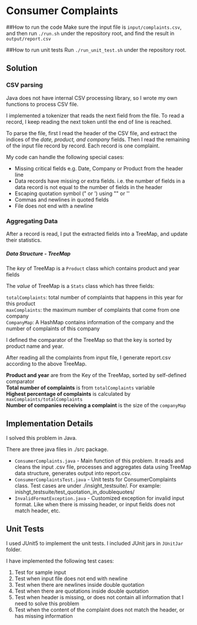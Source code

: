 # Consumer Complaints

##How to run the code
Make sure the input file is `input/complaints.csv`, and then run `./run.sh` under the repository root, and find the result in `output/report.csv`    

##How to run unit tests
Run `./run_unit_test.sh` under the repository root.


## Solution

### CSV parsing 
Java does not have internal CSV processing library, so I wrote my own functions to process CSV file. 

I implemented a tokenizer that reads the next field from the file. To read a record, I keep reading the next token until the end of line is reached.  

To parse the file, first I read the header of the CSV file, and extract the indices of the *date, product, and company* fields.
Then I read the remaining of the input file record by record. Each record is one complaint.

My code can handle the following special cases:  
* Missing critical fields e.g. Date, Company or Product from the header line
* Data records have missing or extra fields. i.e. the number of fields in a data record is not equal to the number of fields in the header
* Escaping quotation symbol (" or ') using "" or ''
* Commas and newlines in quoted fields
* File does not end with a newline  

### Aggregating Data

After a record is read, I put the extracted fields into a TreeMap, and update their statistics.

##### Data Structure - TreeMap
The *key* of TreeMap is a `Product` class which contains product and year fields   
 
The *value* of TreeMap is a `Stats` class which has three fields:   

`totalComplaints`: total number of complaints that happens in this year for this product  
`maxComplaints`: the maximum number of complaints that come from one company  
`CompanyMap`: A HashMap contains information of the company and the number of complaints of this company  

I defined the comparator of the TreeMap so that the key is sorted by product name and year.  

After reading all the complaints from input file, I generate report.csv according to the above TreeMap.
  
**Product and year** are from the Key of the TreeMap, sorted by self-defined comparator  
**Total number of complaints** is from `totalComplaints` variable  
**Highest percentage of complaints** is calculated by `maxComplaints/totalComplaints`   
**Number of companies receiving a complaint** is the size of the `companyMap`


## Implementation Details
I solved this problem in Java.   

There are three java files in ./src package.
* `ConsumerComplaints.java` - Main function of this problem. It reads and cleans the input .csv file,  processes and aggregates data using TreeMap data structure, generates output into report.csv.  
* `ConsumerComplaintsTest.java` - Unit tests for ConsumerComplaints class. Test cases are under ./insight_testsuite/. For example: inishgt_testsuite/test_quotation_in_doublequotes/  
* `InvalidFormatException.java` - Customized exception for invalid input format. Like when there is missing header, or input fields does not match header, etc.  
  
## Unit Tests

I used JUnit5 to implement the unit tests. I included JUnit jars in `JUnitJar` folder.

I have implemented the following test cases:
1. Test for sample input
1. Test when input file does not end with newline  
1. Test when there are newlines inside double quotation
1. Test when there are quotations inside double quotation
1. Test when header is missing, or does not contain all information that I need to solve this problem
1. Test when the content of the complaint does not match the header, or has missing information

